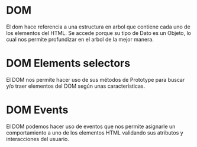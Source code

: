 # DOM

El dom hace referencia a una estructura en arbol que contiene cada uno de los elementos del HTML. Se accede porque su tipo de Dato es un Objeto, lo cual nos permite profundizar en el arbol de la mejor manera.

# DOM Elements selectors

El DOM nos permite hacer uso de sus métodos de Prototype para buscar y/o traer elementos del DOM según unas características.

# DOM Events

El DOM podemos hacer uso de eventos que nos permite asignarle un comportamiento a uno de los elementos HTML validando sus atributos y interacciones del usuario.


